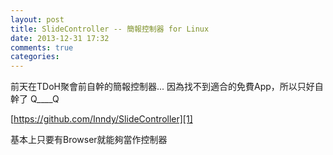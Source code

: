 ```yaml
---
layout: post
title: SlideController -- 簡報控制器 for Linux
date: 2013-12-31 17:32
comments: true
categories:
---
```



前天在TDoH聚會前自幹的簡報控制器...
因為找不到適合的免費App，所以只好自幹了 Q____Q

[https://github.com/Inndy/SlideController][1]

基本上只要有Browser就能夠當作控制器



[1]: https://github.com/Inndy/SlideController
